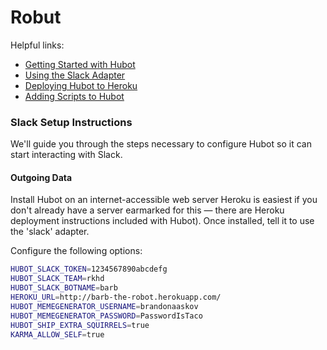 # Robut

Helpful links:

- [Getting Started with Hubot](https://github.com/github/hubot/blob/master/docs/README.md)
- [Using the Slack Adapter](https://github.com/tinyspeck/hubot-slack)
- [Deploying Hubot to Heroku](https://github.com/github/hubot/blob/master/docs/deploying/heroku.md)
- [Adding Scripts to Hubot](https://github.com/github/hubot/blob/master/docs/README.md#scripting)

### Slack Setup Instructions
We'll guide you through the steps necessary to configure Hubot so it can start interacting with Slack.

#### Outgoing Data

Install Hubot on an internet-accessible web server Heroku is easiest if you don't already have a server earmarked for this — there are Heroku deployment instructions included with Hubot). Once installed, tell it to use the 'slack' adapter.

Configure the following options:

```sh
HUBOT_SLACK_TOKEN=1234567890abcdefg
HUBOT_SLACK_TEAM=rkhd
HUBOT_SLACK_BOTNAME=barb
HEROKU_URL=http://barb-the-robot.herokuapp.com/
HUBOT_MEMEGENERATOR_USERNAME=brandonaaskov
HUBOT_MEMEGENERATOR_PASSWORD=PasswordIsTaco
HUBOT_SHIP_EXTRA_SQUIRRELS=true
KARMA_ALLOW_SELF=true
```
